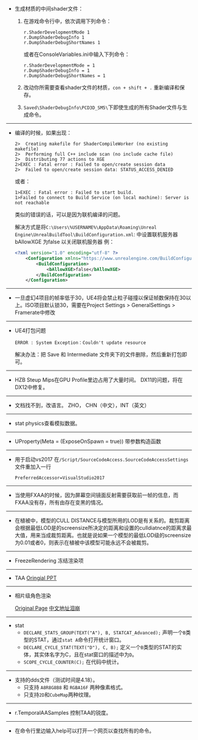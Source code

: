 * 生成材质的中间shader文件：
    1. 在游戏命令行中，依次调用下列命令：
        ```
        r.ShaderDevelopmentMode 1
        r.DumpShaderDebugInfo 1
        r.DumpShaderDebugShortNames 1
        ```
        或者在ConsoleVariables.ini中输入下列命令：
        ```
        r.ShaderDevelopmentMode = 1
        r.DumpShaderDebugInfo = 1
        r.DumpShaderDebugShortNames = 1
        ```

    1. 改动你所需要查看shader文件的材质，`con + shift + .` 重新编译和保存。

    1. `Saved\ShaderDebugInfo\PCD3D_SM5\`下即使生成的所有Shader文件与生成命令。

---

* 编译的时候，如果出现：

    ```
    2>  Creating makefile for ShaderCompileWorker (no existing makefile)
    2>  Performing full C++ include scan (no include cache file)
    2>  Distributing 77 actions to XGE
    2>EXEC : Fatal error : Failed to open/create session data
    2>  Failed to open/create session data: STATUS_ACCESS_DENIED
    ```

    或者：
    ```
    1>EXEC : Fatal error : Failed to start build.
    1>Failed to connect to Build Service (on local machine): Server is not reachable
    ```

    类似的错误的话，可以是因为联机编译的问题。

    解决方式是将`C:\Users\%USERNAME%\AppData\Roaming\Unreal Engine\UnrealBuildTool\BuildConfiguration.xml`: 中设置联机服务器  bAllowXGE 为false 以关闭联机服务器
    例：
    ```xml
    <?xml version="1.0" encoding="utf-8" ?>
        <Configuration xmlns="https://www.unrealengine.com/BuildConfiguration">
            <BuildConfiguration>
                <bAllowXGE>false</bAllowXGE>
            </BuildConfiguration>
        </Configuration>
    ```

---

* 一旦虚幻4项目的帧率低于30，UE4将会禁止粒子碰撞以保证帧数保持在30以上。ISO项目默认锁30，需要在Project Settings > GeneralSettings > Framerate中修改 

---

* UE4打包问题

    ```
    ERROR : System Exception：Couldn't update resource
    ```

    解决办法：把 Save 和 Intermediate 文件夹下的文件删除，然后重新打包即可。

---

* HZB Steup Mips在GPU Profile里边占用了大量时间。
    DX11的问题，将在DX12中修复。

---

* 文档找不到，改语言。
    ZHO， CHN（中文），INT（英文）

---

* stat physics查看模拟数据。

---

* UProperty(Meta = (ExposeOnSpawn = true)) 带参数构造函数

---

* 用于启动vs2017
    在`/Script/SourceCodeAccess.SourceCodeAccessSettings`文件重加入一行
    ```
    PreferredAccessor=VisualStudio2017
    ```

---

* 当使用FXAA的时候，因为屏幕空间镜面反射需要获取前一帧的信息，而FXAA没有存，所有由存在变黑的情况。

---

* 在植被中，模型的CULL DISTANCE与模型所用的LOD是有关系的。裁剪距离会根据最低LOD是的screensize所决定的距离和设置的culldiatnce的距离求最大值，用来当成裁剪距离。也就是说如果一个模型的最低LOD级的screensize为0.01或者0，则表示在植被中该模型可能永远不会被裁剪。

---
* FreezeRendering
    冻结渲染项

---

* TAA
[Oringial PPT](https://de45xmedrsdbp.cloudfront.net/Resources/files/TemporalAA_small-59732822.pdf)

---
* 相片级角色渲染

    [Original Page](https://docs.unrealengine.com/en-us/Resources/Showcases/PhotorealisticCharacter)
    [中文地址泪崩](https://docs-origin.unrealengine.com/latest/CHN/Resources/Showcases/PhotorealisticCharacter/index.html)

---
* stat
    * `DECLARE_STATS_GROUP(TEXT("A"), B, STATCAT_Advanced);`
        声明一个`B`类型的STAT，通过`stat A`命令打开统计窗口。
    * `DECLARE_CYCLE_STAT(TEXT("D"), C, B);`
        定义一个`B`类型的STAT的实体，其实体名字为C，且在stat窗口的描述中为`D`。
    * `SCOPE_CYCLE_COUNTER(C);`
        在代码中统计。

---
* 支持的dds文件（测试时间是4.18）。
    * 只支持 `A8R8G8B8` 和 `RGBA16F` 两种像素格式。
    * 只支持`2D`和`CubeMap`两种纹理。

---
* r.TemporalAASamples
    控制TAA的锐度。

---

* 在命令行里边输入help可以打开一个网页以查找所有的命令。